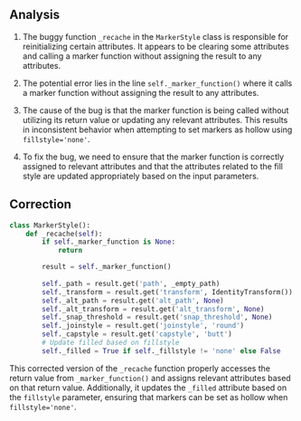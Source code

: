 ## Analysis
1. The buggy function `_recache` in the `MarkerStyle` class is responsible for reinitializing certain attributes. It appears to be clearing some attributes and calling a marker function without assigning the result to any attributes.

2. The potential error lies in the line `self._marker_function()` where it calls a marker function without assigning the result to any attributes.

3. The cause of the bug is that the marker function is being called without utilizing its return value or updating any relevant attributes. This results in inconsistent behavior when attempting to set markers as hollow using `fillstyle='none'`.

4. To fix the bug, we need to ensure that the marker function is correctly assigned to relevant attributes and that the attributes related to the fill style are updated appropriately based on the input parameters.

## Correction
```python
class MarkerStyle():
    def _recache(self):
        if self._marker_function is None:
            return

        result = self._marker_function()
        
        self._path = result.get('path', _empty_path)
        self._transform = result.get('transform', IdentityTransform())
        self._alt_path = result.get('alt_path', None)
        self._alt_transform = result.get('alt_transform', None)
        self._snap_threshold = result.get('snap_threshold', None)
        self._joinstyle = result.get('joinstyle', 'round')
        self._capstyle = result.get('capstyle', 'butt')
        # Update filled based on fillstyle
        self._filled = True if self._fillstyle != 'none' else False
```

This corrected version of the `_recache` function properly accesses the return value from `_marker_function()` and assigns relevant attributes based on that return value. Additionally, it updates the `_filled` attribute based on the `fillstyle` parameter, ensuring that markers can be set as hollow when `fillstyle='none'`.